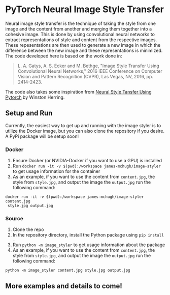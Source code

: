 # PyTorch Neural Image Style Transfer
Neural image style transfer is the technique of taking the style from one image
and the content from another and merging them together into a cohesive image.
This is done by using convolutional neural networks to extract representations
of style and content from the respective images. These repesentations are then
used to generate a new image in which the difference between the new image and
these representations is minimized. The code developed here is based on the
work done in:

> L. A. Gatys, A. S. Ecker and M. Bethge, "Image Style Transfer Using
 Convolutional Neural Networks," 2016 IEEE Conference on Computer Vision
> and Pattern Recognition (CVPR), Las Vegas, NV, 2016, pp. 2414-2423.

The code also takes some inspiration from  [Neural Style Tansfer Using
Pytorch](https://pytorch.org/tutorials/advanced/neural_style_tutorial.html) 
by Winston Herring.

## Setup and Run
Currently, the easiest way to get up and running with the image styler is to
utilize the Docker image, but you can also clone the repository if you
desire. A PyPi package will be setup soon!

### Docker
1. Ensure Docker (or NVIDIA-Docker if you want to use a GPU) is installed
2. Run `docker run -it -v $(pwd):/workspace james-mchugh/image-styler` to
get usage information for the container
3. As an example, if you want to use the content from `content.jpg`, the style
from `style.jpg`, and output the image the `output.jpg` run the following
command:
```
docker run -it -v $(pwd):/workspace james-mchugh/image-styler content.jpg
 style.jpg output.jpg
```

### Source
1. Clone the repo
2. In the repository directory, install the Python package using `pip
 install .`
3. Run `python -m image_styler` to get usage information about the package
4. As an example, if you want to use the content from `content.jpg`, the style
from `style.jpg`, and output the image the `output.jpg` run the following
command:
```
python -m image_styler content.jpg style.jpg output.jpg
```

## More examples and details to come!